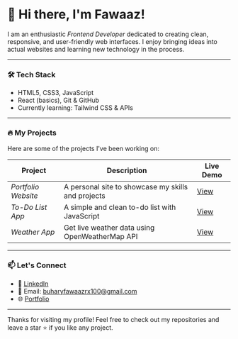 # 👋 Hi there, I'm Fawaaz!

I am an enthusiastic *Frontend Developer* dedicated to creating clean, responsive, and user-friendly web interfaces. I enjoy bringing ideas into actual websites and learning new technology in the process.

---

### 🛠 Tech Stack
- HTML5, CSS3, JavaScript
- React (basics), Git & GitHub
- Currently learning: Tailwind CSS & APIs

---

### 🔥 My Projects
Here are some of the projects I've been working on:

| Project | Description | Live Demo |
|--------|-------------|-----------|
| *Portfolio Website* | A personal site to showcase my skills and projects | [View](https://fawaaz21buha.github.io/portfolio-website) |
| *To-Do List App* | A simple and clean to-do list with JavaScript | [View](https://fawaaz21buha.github.io/todo-list-app) |
| *Weather App* | Get live weather data using OpenWeatherMap API | [View](https://fawaaz21buha.github.io/weather-app) |

---

### 📫 Let's Connect
- 💼 [LinkedIn](https://www.linkedin.com/in/buhary-fawaaz-2ab679263?utm_source=share&utm_campaign=share_via&utm_content=profile&utm_medium=ios_app) 
- 📧 Email: buharyfawaazrx100@gmail.com
- 🌐 [Portfolio](https://fawaaz21buha.github.io/portfolio-website)

---

Thanks for visiting my profile! Feel free to check out my repositories and leave a star ⭐ if you like any project.

